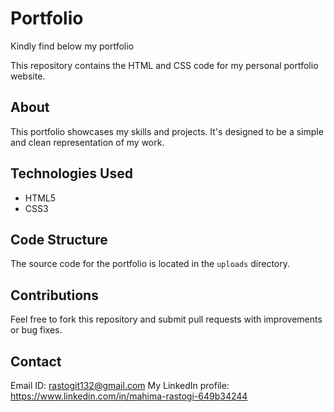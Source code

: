 # Portfolio
Kindly find below my portfolio

This repository contains the HTML and CSS code for my personal portfolio website.

## About

This portfolio showcases my skills and projects. It's designed to be a simple and clean representation of my work.

## Technologies Used

* HTML5
* CSS3

## Code Structure

The source code for the portfolio is located in the `uploads` directory.


## Contributions

Feel free to fork this repository and submit pull requests with improvements or bug fixes.

## Contact

Email ID: rastogit132@gmail.com
My LinkedIn profile: https://www.linkedin.com/in/mahima-rastogi-649b34244
